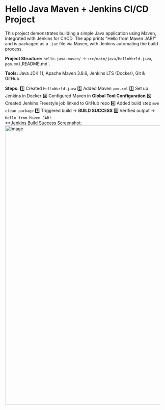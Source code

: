 # Hello Java Maven + Jenkins CI/CD Project
This project demonstrates building a simple Java application using Maven, integrated with Jenkins for CI/CD. The app prints "Hello from Maven JAR!" and is packaged as a `.jar` file via Maven, with Jenkins automating the build process.  


**Project Structure:** `hello-java-maven/` → `src/main/java/HelloWorld.java`, `pom.xml`,README.md`.  

**Tools:** Java JDK 11, Apache Maven 3.8.6, Jenkins LTS (Docker), Git & GitHub. 

**Steps:** 
1️⃣ Created `HelloWorld.java` 
2️⃣ Added Maven `pom.xml` 
3️⃣ Set up Jenkins in Docker 
4️⃣ Configured Maven in **Global Tool Configuration** 
5️⃣ Created Jenkins Freestyle job linked to GitHub repo 
6️⃣ Added build step `mvn clean package` 
7️⃣ Triggered build → **BUILD SUCCESS** 
8️⃣ Verified output → `Hello from Maven JAR!`.  
**Jenkins Build Success Screenshot:  <img width="1893" height="907" alt="image" src="https://github.com/user-attachments/assets/797fb17a-7d66-462e-a064-fa390cce3279" />

